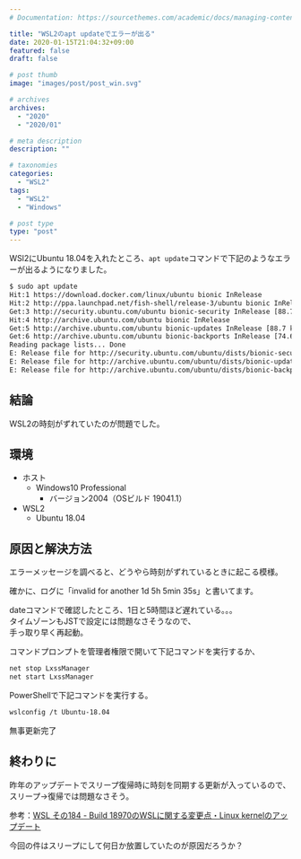 ```yaml
---
# Documentation: https://sourcethemes.com/academic/docs/managing-content/

title: "WSL2のapt updateでエラーが出る"
date: 2020-01-15T21:04:32+09:00
featured: false
draft: false

# post thumb
image: "images/post/post_win.svg"

# archives
archives:
  - "2020"
  - "2020/01"

# meta description
description: ""

# taxonomies
categories:
  - "WSL2"
tags:
  - "WSL2"
  - "Windows"

# post type
type: "post"
---
```


WSl2にUbuntu 18.04を入れたところ、```apt update```コマンドで下記のようなエラーが出るようになりました。

```bash
$ sudo apt update
Hit:1 https://download.docker.com/linux/ubuntu bionic InRelease
Hit:2 http://ppa.launchpad.net/fish-shell/release-3/ubuntu bionic InRelease
Get:3 http://security.ubuntu.com/ubuntu bionic-security InRelease [88.7 kB]
Hit:4 http://archive.ubuntu.com/ubuntu bionic InRelease
Get:5 http://archive.ubuntu.com/ubuntu bionic-updates InRelease [88.7 kB]
Get:6 http://archive.ubuntu.com/ubuntu bionic-backports InRelease [74.6 kB]
Reading package lists... Done
E: Release file for http://security.ubuntu.com/ubuntu/dists/bionic-security/InRelease is not valid yet (invalid for another 1d 5h 5min 35s). Updates for this repository will not be applied.
E: Release file for http://archive.ubuntu.com/ubuntu/dists/bionic-updates/InRelease is not valid yet (invalid for another 1d 5h 6min 25s). Updates for this repository will not be applied.
E: Release file for http://archive.ubuntu.com/ubuntu/dists/bionic-backports/InRelease is not valid yet (invalid for another 1d 5h 7min 36s). Updates for this repository will not be applied.
```

## 結論

WSL2の時刻がずれていたのが問題でした。

## 環境

- ホスト
    - Windows10 Professional
        - バージョン2004（OSビルド 19041.1）
- WSL2
   - Ubuntu 18.04

## 原因と解決方法

エラーメッセージを調べると、どうやら時刻がずれているときに起こる模様。

確かに、ログに「invalid for another 1d 5h 5min 35s」と書いてます。

dateコマンドで確認したところ、1日と5時間ほど遅れている。。。  
タイムゾーンもJSTで設定には問題なさそうなので、  
手っ取り早く再起動。

コマンドプロンプトを管理者権限で開いて下記コマンドを実行するか、

```bash
net stop LxssManager
net start LxssManager
```

PowerShellで下記コマンドを実行する。

```bash
wslconfig /t Ubuntu-18.04
```

無事更新完了

## 終わりに

昨年のアップデートでスリープ復帰時に時刻を同期する更新が入っているので、スリープ→復帰では問題なさそう。

参考：[WSL その184 - Build 18970のWSLに関する変更点・Linux kernelのアップデート](https://kledgeb.blogspot.com/2019/09/wsl-184-build-18970wsllinux-kernel.html)

今回の件はスリープにして何日か放置していたのが原因だろうか？

